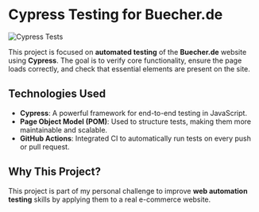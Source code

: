 # Cypress Testing for Buecher.de

![Cypress Tests](https://github.com/novikova-y/cypress-buecher.de/actions/workflows/cypress.yml/badge.svg)

This project is focused on **automated testing** of the **Buecher.de** website using **Cypress**. The goal is to verify core functionality, ensure the page loads correctly, and check that essential elements are present on the site.

## Technologies Used
- **Cypress**: A powerful framework for end-to-end testing in JavaScript.
- **Page Object Model (POM)**: Used to structure tests, making them more maintainable and scalable.
- **GitHub Actions**: Integrated CI to automatically run tests on every push or pull request.

## Why This Project?
This project is part of my personal challenge to improve **web automation testing** skills by applying them to a real e-commerce website.
